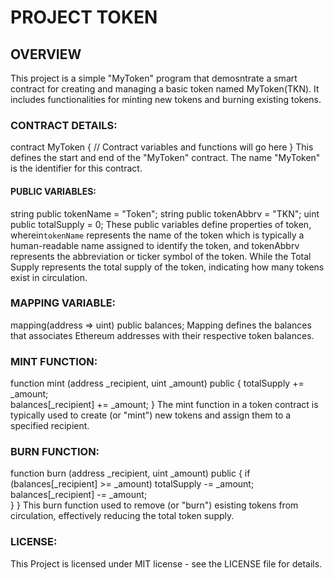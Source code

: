 # PROJECT TOKEN
## OVERVIEW
This project is a simple "MyToken" program that demosntrate a smart contract for creating and managing a basic token named MyToken(TKN). It includes functionalities for minting new tokens and burning existing tokens.

### CONTRACT DETAILS:
contract MyToken {
    // Contract variables and functions will go here
}
This defines the start and end of the "MyToken" contract. The name "MyToken" is the identifier for this contract.

#### PUBLIC VARIABLES:
string public tokenName = "Token";
string public tokenAbbrv = "TKN";
uint public totalSupply = 0;
These public variables define properties of token, wherein`tokenName` represents the name of the token which is typically a human-readable name assigned to identify the token, and tokenAbbrv represents the abbreviation or ticker symbol of the token. While the Total Supply represents the total supply of the token, indicating how many tokens exist in circulation.

### MAPPING VARIABLE:
mapping(address => uint) public balances;
Mapping defines the balances that associates Ethereum addresses with their respective token balances.

### MINT FUNCTION:
function mint (address _recipient, uint _amount) public {
        totalSupply += _amount;  
        balances[_recipient] += _amount; 
     }
The mint function in a token contract is typically used to create (or "mint") new tokens and assign them to a specified recipient.

### BURN FUNCTION:
function burn (address _recipient, uint _amount) public {
        if (balances[_recipient] >= _amount)
        totalSupply -= _amount; 
        balances[_recipient] -= _amount;  
    }
}
This burn function used to remove (or "burn") esisting tokens from circulation, effectively reducing the total token supply.

### LICENSE:
This Project is licensed under MIT license - see the LICENSE file for details.
